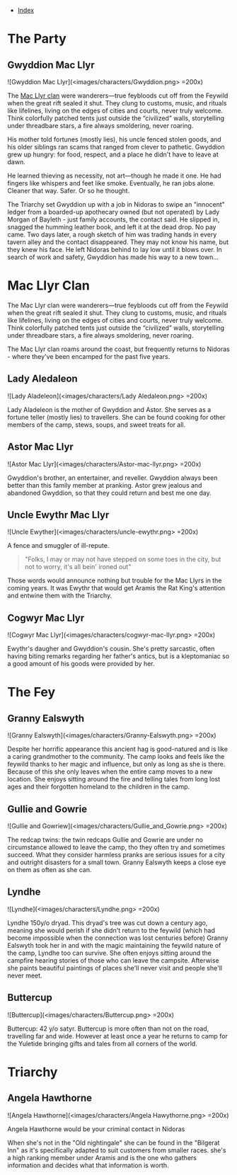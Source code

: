 - [Index](index.md)

# The Party

## Gwyddion Mac Llyr

![Gwyddion Mac Llyr](<images/characters/Gwyddion.png> =200x)

The [Mac Llyr clan](#mac-llyr-clan) were wanderers—true feybloods cut off from the Feywild when the great rift sealed it shut. They clung to customs, music, and rituals like lifelines, living on the edges of cities and courts, never truly welcome. Think colorfully patched tents just outside the “civilized” walls, storytelling under threadbare stars, a fire always smoldering, never roaring.

His mother told fortunes (mostly lies), his uncle fenced stolen goods, and his older siblings ran scams that ranged from clever to pathetic. Gwyddion grew up hungry: for food, respect, and a place he didn't have to leave at dawn.

He learned thieving as necessity, not art—though he made it one. He had fingers like whispers and feet like smoke. Eventually, he ran jobs alone. Cleaner that way. Safer. Or so he thought.

The Triarchy set Gwyddion up with a job in Nidoras to swipe an "innocent" ledger from a boarded-up apothecary owned (but not operated) by Lady Morgan of Bayleth - just family accounts, the contact said. He slipped in, snagged the humming leather book, and left it at the dead drop.  No pay came.  Two days later, a rough sketch of him was trading hands in every tavern alley and the contact disappeared.  They may not know his name, but they knew his face.  He left Nidoras behind to lay low until it blows over.  In search of work and safety, Gwyddion has made his way to a new town...

# Mac Llyr Clan

The Mac Llyr clan were wanderers—true feybloods cut off from the Feywild when the great rift sealed it shut. They clung to customs, music, and rituals like lifelines, living on the edges of cities and courts, never truly welcome. Think colorfully patched tents just outside the “civilized” walls, storytelling under threadbare stars, a fire always smoldering, never roaring.

The Mac Llyr clan roams around the coast, but frequently returns to Nidoras - where they've been encamped for the past five years.

## Lady Aledaleon

![Lady Aladeleon](<images/characters/Lady Aledaleon.png> =200x)

Lady Aladeleon is the mother of Gwyddion and Astor.  She serves as a fortune teller (mostly lies) to travellers.  She can be found cooking for other members of the camp, stews, soups, and sweet treats for all.

## Astor Mac Llyr

![Astor Mac Llyr](<images/characters/Astor-mac-llyr.png> =200x)

Gwyddion's brother, an entertainer, and reveller. Gwyddion always been better than this family member at pranking.  Astor grew jealous and abandoned Gwyddion, so that they could return and best me one day.

## Uncle Ewythr Mac Llyr

![Uncle Ewyther](<images/characters/uncle-ewythr.png> =200x)

A fence and smuggler of ill-repute.

> "Folks, I may or may not have stepped on some toes in the city, but not to worry, it's all bein' ironed out"

Those words would announce nothing but trouble for the Mac Llyrs in the coming years.  It was Ewythr that would get Aramis the Rat King's attention and entwine them with the Triarchy.

## Cogwyr Mac Llyr

![Cogwyr Mac Llyr](<images/characters/cogwyr-mac-llyr.png> =200x)

Ewythr's daugher and Gwyddion's cousin.
She's pretty sarcastic, often having biting remarks regarding her father's antics, but is a kleptomaniac so a good amount of his goods were provided by her.

# The Fey

## Granny Ealswyth

![Granny Ealswyth](<images/characters/Granny-Ealswyth.png> =200x)

Despite her horrific appearance this ancient hag is good-natured and is like a caring grandmother to the community. The camp looks and feels like the feywild thanks to her magic and influence, but only as long as she is there. Because of this she only leaves when the entire camp moves to a new location. She enjoys sitting around the fire and telling tales from long lost ages and their forgotten homeland to the children in the camp.

## Gullie and Gowrie

![Gullie and Gowriew](<images/characters/Gullie_and_Gowrie.png> =200x)

The redcap twins: the twin redcaps Gullie and Gowrie are under no circumstance allowed to leave the camp, tho they often try and sometimes succeed. What they consider harmless pranks are serious issues for a city and outright disasters for a small town. Granny Ealswyth keeps a close eye on them as often as she can.

## Lyndhe

![Lyndhe](<images/characters/Lyndhe.png> =200x)

Lyndhe 150y/o dryad. This dryad's tree was cut down a century ago, meaning she would perish if she didn't return to the feywild (which had become impossible when the connection was lost centuries before) Granny Ealswyth took her in and with the magic maintaining the feywild nature of the camp, Lyndhe too can survive. She often enjoys sitting around the campfire hearing stories of those who can leave the campsite. Afterwise she paints beautiful paintings of places she'll never visit and people she'll never meet.

## Buttercup

![Buttercup](<images/characters/Buttercup.png> =200x)

Buttercup: 42 y/o satyr. Buttercup is more often than not on the road, travelling far and wide. However at least once a year he returns to camp for the Yuletide bringing gifts and tales from all corners of the world.

# Triarchy

## Angela Hawthorne

![Angela Hawthorne](<images/characters/Angela Hawythorne.png> =200x)

Angela Hawthorne would be your criminal contact in Nidoras

When she's not in the "Old nightingale" she can be found in the "Bilgerat Inn" as it's specifically adapted to suit customers from smaller races.
she's a high ranking member under Aramis and is the one who gathers information and decides what that information is worth.